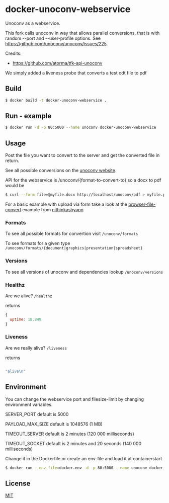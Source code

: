 # docker-unoconv-webservice


Unoconv as a webservice.

This fork calls unoconv in way that allows parallel conversions, that is with random --port and --user-profile options.
See https://github.com/unoconv/unoconv/issues/225.

Credits:

* https://github.com/atorma/tfk-api-unoconv

We simply added a liveness probe that converts a test odt file to pdf


## Build

```bash
$ docker build -t docker-unoconv-webservice .
```

## Run - example
```bash
$ docker run -d -p 80:5000 --name unoconv docker-unoconv-webservice
```

## Usage

Post the file you want to convert to the server and get the converted file in return.

See all possible conversions on the [unoconv website](http://dag.wiee.rs/home-made/unoconv/).

API for the webservice is /unoconv/{format-to-convert-to} so a docx to pdf would be

```bash
$ curl --form file=@myfile.docx http://localhost/unoconv/pdf > myfile.pdf
```

For a basic example with upload via form take a look at the [browser-file-convert](https://github.com/nithinkashyapn/browser-file-convert) example from [nithinkashyapn](https://github.com/nithinkashyapn)

### Formats

To see all possible formats for convertion visit ```/unoconv/formats```

To see formats for a given type ```/unoconv/formats/{document|graphics|presentation|spreadsheet}```

### Versions

To see all versions of unoconv and dependencies lookup ```/unoconv/versions```

### Healthz

Are we alive? ```/healthz```

returns

```JavaScript
{
  uptime: 18.849
}
```

### Liveness

Are we really alive? ```/liveness```

returns

```JavaScript

"alive\n"

```

## Environment

You can change the webservice port and filesize-limit by changing environment variables.

SERVER_PORT default is 5000

PAYLOAD_MAX_SIZE default is 1048576 (1 MB)

TIMEOUT_SERVER default is 2 minutes (120 000 milliseconds)

TIMEOUT_SOCKET default is 2 minutes and 20 seconds (140 000 milliseconds)

Change it in the Dockerfile or create an env-file and load it at containerstart

```bash
$ docker run --env-file=docker.env -d -p 80:5000 --name unoconv docker-unoconv-webservice
```

## License
[MIT](LICENSE)
